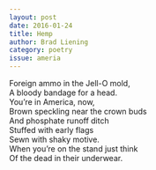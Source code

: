 ```yaml
---
layout: post 
date: 2016-01-24
title: Hemp
author: Brad Liening
category: poetry
issue: ameria
---
```

Foreign ammo in the Jell-O mold,  
A bloody bandage for a head.  
You’re in America, now,  
Brown speckling near the crown buds  
And phosphate runoff ditch  
Stuffed with early flags  
Sewn with shaky motive.  
When you’re on the stand just think  
Of the dead in their underwear.  